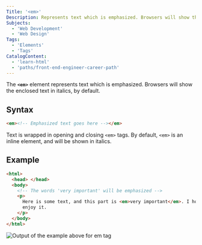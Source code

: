 ```yaml
---
Title: '<em>'
Description: Represents text which is emphasized. Browsers will show the enclosed text in italics, by default."
Subjects:
  - 'Web Development'
  - 'Web Design'
Tags:
  - 'Elements'
  - 'Tags'
CatalogContent:
  - 'learn-html'
  - 'paths/front-end-engineer-career-path'
---
```


The **`<em>`** element represents text which is emphasized. Browsers will show the enclosed text in italics, by default.

## Syntax

```html
<em><!-- Emphasized text goes here --></em>
```

Text is wrapped in opening and closing `<em>` tags. By default, `<em>` is an inline element, and will be shown in italics.

## Example

```html
<html>
  <head> </head>
  <body>
    <!-- The words 'very important' will be emphasized -->
    <p>
      Here is some text, and this part is <em>very important</em>. I hope you
      enjoy it.
    </p>
  </body>
</html>
```

![Output of the example above for em tag](https://raw.githubusercontent.com/Codecademy/docs/docs/media/em-tag-example.png)
